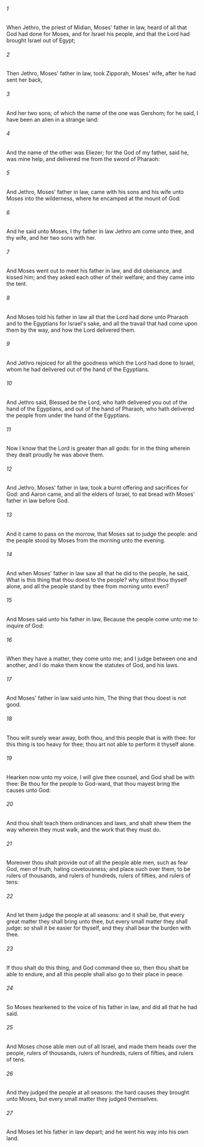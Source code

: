 ###### 1
When Jethro, the priest of Midian, Moses' father in law, heard of all that God had done for Moses, and for Israel his people, and that the Lord had brought Israel out of Egypt;

###### 2
Then Jethro, Moses' father in law, took Zipporah, Moses' wife, after he had sent her back,

###### 3
And her two sons; of which the name of the one was Gershom; for he said, I have been an alien in a strange land:

###### 4
And the name of the other was Eliezer; for the God of my father, said he, was mine help, and delivered me from the sword of Pharaoh:

###### 5
And Jethro, Moses' father in law, came with his sons and his wife unto Moses into the wilderness, where he encamped at the mount of God:

###### 6
And he said unto Moses, I thy father in law Jethro am come unto thee, and thy wife, and her two sons with her.

###### 7
And Moses went out to meet his father in law, and did obeisance, and kissed him; and they asked each other of their welfare; and they came into the tent.

###### 8
And Moses told his father in law all that the Lord had done unto Pharaoh and to the Egyptians for Israel's sake, and all the travail that had come upon them by the way, and how the Lord delivered them.

###### 9
And Jethro rejoiced for all the goodness which the Lord had done to Israel, whom he had delivered out of the hand of the Egyptians.

###### 10
And Jethro said, Blessed be the Lord, who hath delivered you out of the hand of the Egyptians, and out of the hand of Pharaoh, who hath delivered the people from under the hand of the Egyptians.

###### 11
Now I know that the Lord is greater than all gods: for in the thing wherein they dealt proudly he was above them.

###### 12
And Jethro, Moses' father in law, took a burnt offering and sacrifices for God: and Aaron came, and all the elders of Israel, to eat bread with Moses' father in law before God.

###### 13
And it came to pass on the morrow, that Moses sat to judge the people: and the people stood by Moses from the morning unto the evening.

###### 14
And when Moses' father in law saw all that he did to the people, he said, What is this thing that thou doest to the people? why sittest thou thyself alone, and all the people stand by thee from morning unto even?

###### 15
And Moses said unto his father in law, Because the people come unto me to inquire of God:

###### 16
When they have a matter, they come unto me; and I judge between one and another, and I do make them know the statutes of God, and his laws.

###### 17
And Moses' father in law said unto him, The thing that thou doest is not good.

###### 18
Thou wilt surely wear away, both thou, and this people that is with thee: for this thing is too heavy for thee; thou art not able to perform it thyself alone.

###### 19
Hearken now unto my voice, I will give thee counsel, and God shall be with thee: Be thou for the people to God-ward, that thou mayest bring the causes unto God:

###### 20
And thou shalt teach them ordinances and laws, and shalt shew them the way wherein they must walk, and the work that they must do.

###### 21
Moreover thou shalt provide out of all the people able men, such as fear God, men of truth, hating covetousness; and place such over them, to be rulers of thousands, and rulers of hundreds, rulers of fifties, and rulers of tens:

###### 22
And let them judge the people at all seasons: and it shall be, that every great matter they shall bring unto thee, but every small matter they shall judge: so shall it be easier for thyself, and they shall bear the burden with thee.

###### 23
If thou shalt do this thing, and God command thee so, then thou shalt be able to endure, and all this people shall also go to their place in peace.

###### 24
So Moses hearkened to the voice of his father in law, and did all that he had said.

###### 25
And Moses chose able men out of all Israel, and made them heads over the people, rulers of thousands, rulers of hundreds, rulers of fifties, and rulers of tens.

###### 26
And they judged the people at all seasons: the hard causes they brought unto Moses, but every small matter they judged themselves.

###### 27
And Moses let his father in law depart; and he went his way into his own land.

